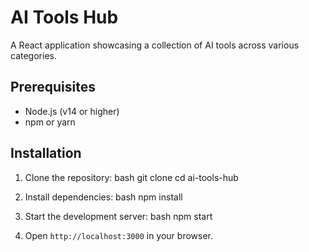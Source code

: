 # AI Tools Hub

A React application showcasing a collection of AI tools across various categories.

## Prerequisites

- Node.js (v14 or higher)
- npm or yarn

## Installation

1. Clone the repository:
   bash
   git clone <repository-url>
   cd ai-tools-hub
   

2. Install dependencies:
   bash
   npm install
   

3. Start the development server:
   bash
   npm start
   

4. Open `http://localhost:3000` in your browser.